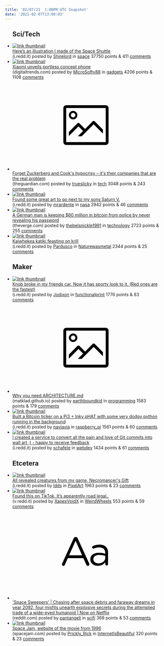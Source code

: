 ```yaml
---
title: '02/07/21  1:00PM UTC Snapshot'
date: '2021-02-07T13:00:03'
---
```

<ul>
<h2>Sci/Tech</h2>

<li><a href='https://i.redd.it/vxtdeiqk6yf61.jpg'><img src='https://b.thumbs.redditmedia.com/l7axOBLIW5Hyo85VchbHOSt1ri9oCWjnwdwkOoiow1A.jpg' alt='link thumbnail'></a><div><div class='linkTitle'><a href='https://i.redd.it/vxtdeiqk6yf61.jpg'>Here’s an illustration I made of the Space Shuttle</a></div>(i.redd.it) posted by <a href='https://www.reddit.com/user/Shirelord'>Shirelord</a> in <a href='https://www.reddit.com/r/space'>space</a> 37750 points & 411 <a href='https://www.reddit.com/r/space/comments/leakgh/heres_an_illustration_i_made_of_the_space_shuttle/'>comments</a></div></li>

<li><a href='https://www.digitaltrends.com/mobile/xiaomi-quad-waterfall-display-concept-phone/?utm_source=reddit&amp;utm_medium=web&amp;utm_campaign=pd'><img src='https://a.thumbs.redditmedia.com/Lf2FUfOtjX0AHoRnCngCzKcHGSTRPEVqT8YMPQr1vn0.jpg' alt='link thumbnail'></a><div><div class='linkTitle'><a href='https://www.digitaltrends.com/mobile/xiaomi-quad-waterfall-display-concept-phone/?utm_source=reddit&amp;utm_medium=web&amp;utm_campaign=pd'>Xiaomi unveils portless concept phone</a></div>(digitaltrends.com) posted by <a href='https://www.reddit.com/user/MicroSofty88'>MicroSofty88</a> in <a href='https://www.reddit.com/r/gadgets'>gadgets</a> 4206 points & 1108 <a href='https://www.reddit.com/r/gadgets/comments/le238j/xiaomi_unveils_portless_concept_phone/'>comments</a></div></li>

<li><a href='https://www.theguardian.com/commentisfree/2021/feb/06/mark-zuckerberg-tim-cook-facebook-apple-problem'><svg version='1.1' viewBox='-34 -14 104 64' preserveAspectRatio='xMidYMid meet' xmlns='http://www.w3.org/2000/svg' xmlns:xlink='http://www.w3.org/1999/xlink'>
    <title>link thumbnail</title>
    <path d='M32,4H4A2,2,0,0,0,2,6V30a2,2,0,0,0,2,2H32a2,2,0,0,0,2-2V6A2,2,0,0,0,32,4ZM4,30V6H32V30Z'></path>
    <path d='M8.92,14a3,3,0,1,0-3-3A3,3,0,0,0,8.92,14Zm0-4.6A1.6,1.6,0,1,1,7.33,11,1.6,1.6,0,0,1,8.92,9.41Z'></path>
    <path d='M22.78,15.37l-5.4,5.4-4-4a1,1,0,0,0-1.41,0L5.92,22.9v2.83l6.79-6.79L16,22.18l-3.75,3.75H15l8.45-8.45L30,24V21.18l-5.81-5.81A1,1,0,0,0,22.78,15.37Z'></path>
    </svg></a><div><div class='linkTitle'><a href='https://www.theguardian.com/commentisfree/2021/feb/06/mark-zuckerberg-tim-cook-facebook-apple-problem'>Forget Zuckerberg and Cook's hypocrisy – it's their companies that are the real problem</a></div>(theguardian.com) posted by <a href='https://www.reddit.com/user/trueslicky'>trueslicky</a> in <a href='https://www.reddit.com/r/tech'>tech</a> 3048 points & 243 <a href='https://www.reddit.com/r/tech/comments/le85kn/forget_zuckerberg_and_cooks_hypocrisy_its_their/'>comments</a></div></li>

<li><a href='https://i.redd.it/1ohkm0z2fxf61.jpg'><img src='https://b.thumbs.redditmedia.com/b5JaYY0dcawEKhPNJy3Nw1LrwJptXlLaNzV_6mISizE.jpg' alt='link thumbnail'></a><div><div class='linkTitle'><a href='https://i.redd.it/1ohkm0z2fxf61.jpg'>Found some great art to go next to my sons Saturn V.</a></div>(i.redd.it) posted by <a href='https://www.reddit.com/user/mrardente'>mrardente</a> in <a href='https://www.reddit.com/r/nasa'>nasa</a> 2942 points & 46 <a href='https://www.reddit.com/r/nasa/comments/le7g6s/found_some_great_art_to_go_next_to_my_sons_saturn/'>comments</a></div></li>

<li><a href='https://www.theverge.com/tldr/2021/2/5/22268646/german-police-bitcoin-digital-wallet-missing-password'><img src='https://a.thumbs.redditmedia.com/HEqdcr8T_jHDGIbjZynq-tkjbsrc52gijtDRL_0Osm8.jpg' alt='link thumbnail'></a><div><div class='linkTitle'><a href='https://www.theverge.com/tldr/2021/2/5/22268646/german-police-bitcoin-digital-wallet-missing-password'>A German man is keeping $60 million in bitcoin from police by never revealing his password</a></div>(theverge.com) posted by <a href='https://www.reddit.com/user/thebelsnickle1991'>thebelsnickle1991</a> in <a href='https://www.reddit.com/r/technology'>technology</a> 2723 points & 255 <a href='https://www.reddit.com/r/technology/comments/le7ork/a_german_man_is_keeping_60_million_in_bitcoin/'>comments</a></div></li>

<li><a href='https://i.redd.it/qs3gmh1giyf61.jpg'><img src='https://b.thumbs.redditmedia.com/2SWNScG0mzC56fjMTb0Q1xwznAS-__n5nd6gzlLC-KE.jpg' alt='link thumbnail'></a><div><div class='linkTitle'><a href='https://i.redd.it/qs3gmh1giyf61.jpg'>Kaiwhekea katiki feasting on krill</a></div>(i.redd.it) posted by <a href='https://www.reddit.com/user/Pardusco'>Pardusco</a> in <a href='https://www.reddit.com/r/Naturewasmetal'>Naturewasmetal</a> 2344 points & 25 <a href='https://www.reddit.com/r/Naturewasmetal/comments/lebvgs/kaiwhekea_katiki_feasting_on_krill/'>comments</a></div></li>

<h2>Maker</h2>

<li><a href='https://i.redd.it/5fyqd4tqwvf61.jpg'><img src='https://b.thumbs.redditmedia.com/qEKuDlII5wKhK3pQmp5yh0zLpnzTtvo6CSCkrVaiD4M.jpg' alt='link thumbnail'></a><div><div class='linkTitle'><a href='https://i.redd.it/5fyqd4tqwvf61.jpg'>Knob broke in my friends car. Now it has sporty look to it. (Red ones are the fastest)</a></div>(i.redd.it) posted by <a href='https://www.reddit.com/user/Jodixon'>Jodixon</a> in <a href='https://www.reddit.com/r/functionalprint'>functionalprint</a> 1776 points & 83 <a href='https://www.reddit.com/r/functionalprint/comments/le10ii/knob_broke_in_my_friends_car_now_it_has_sporty/'>comments</a></div></li>

<li><a href='https://matklad.github.io//2021/02/06/ARCHITECTURE.md.html'><svg version='1.1' viewBox='-34 -14 104 64' preserveAspectRatio='xMidYMid meet' xmlns='http://www.w3.org/2000/svg' xmlns:xlink='http://www.w3.org/1999/xlink'>
    <title>link thumbnail</title>
    <path d='M32,4H4A2,2,0,0,0,2,6V30a2,2,0,0,0,2,2H32a2,2,0,0,0,2-2V6A2,2,0,0,0,32,4ZM4,30V6H32V30Z'></path>
    <path d='M8.92,14a3,3,0,1,0-3-3A3,3,0,0,0,8.92,14Zm0-4.6A1.6,1.6,0,1,1,7.33,11,1.6,1.6,0,0,1,8.92,9.41Z'></path>
    <path d='M22.78,15.37l-5.4,5.4-4-4a1,1,0,0,0-1.41,0L5.92,22.9v2.83l6.79-6.79L16,22.18l-3.75,3.75H15l8.45-8.45L30,24V21.18l-5.81-5.81A1,1,0,0,0,22.78,15.37Z'></path>
    </svg></a><div><div class='linkTitle'><a href='https://matklad.github.io//2021/02/06/ARCHITECTURE.md.html'>Why you need ARCHITECTURE.md</a></div>(matklad.github.io) posted by <a href='https://www.reddit.com/user/earthboundkid'>earthboundkid</a> in <a href='https://www.reddit.com/r/programming'>programming</a> 1583 points & 179 <a href='https://www.reddit.com/r/programming/comments/le46br/why_you_need_architecturemd/'>comments</a></div></li>

<li><a href='https://i.redd.it/v3nas05n1xf61.jpg'><img src='https://b.thumbs.redditmedia.com/PN-F7uA2MPAUUy8aixF1Qi6jW9jb7aZHcuvN1FUwaGk.jpg' alt='link thumbnail'></a><div><div class='linkTitle'><a href='https://i.redd.it/v3nas05n1xf61.jpg'>Built a Bitcoin ticker on a Pi3 + Inky pHAT with some very dodgy python running in the background</a></div>(i.redd.it) posted by <a href='https://www.reddit.com/user/naviavia'>naviavia</a> in <a href='https://www.reddit.com/r/raspberry_pi'>raspberry_pi</a> 1561 points & 60 <a href='https://www.reddit.com/r/raspberry_pi/comments/le5wbz/built_a_bitcoin_ticker_on_a_pi3_inky_phat_with/'>comments</a></div></li>

<li><a href='https://i.redd.it/oj15jevewwf61.png'><img src='https://b.thumbs.redditmedia.com/vVo51f_IgdUfLpSyCwhuuVaegCMlB3yTrnoXbPFRCXA.jpg' alt='link thumbnail'></a><div><div class='linkTitle'><a href='https://i.redd.it/oj15jevewwf61.png'>I created a service to convert all the pain and love of Git commits into wall art ;) - happy to receive feedback</a></div>(i.redd.it) posted by <a href='https://www.reddit.com/user/schafele'>schafele</a> in <a href='https://www.reddit.com/r/webdev'>webdev</a> 1434 points & 61 <a href='https://www.reddit.com/r/webdev/comments/le5b3p/i_created_a_service_to_convert_all_the_pain_and/'>comments</a></div></li>

<h2>Etcetera</h2>

<li><a href='https://i.redd.it/mnjz4f009yf61.gif'><img src='https://a.thumbs.redditmedia.com/4b69MmHjvwA1cgSLi-vadGqVhcLxrLgHaGtS9kbX4s4.jpg' alt='link thumbnail'></a><div><div class='linkTitle'><a href='https://i.redd.it/mnjz4f009yf61.gif'>All revealed creatures from my game, Necromancer's Gift</a></div>(i.redd.it) posted by <a href='https://www.reddit.com/user/ldds'>ldds</a> in <a href='https://www.reddit.com/r/PixelArt'>PixelArt</a> 1963 points & 23 <a href='https://www.reddit.com/r/PixelArt/comments/leau6r/all_revealed_creatures_from_my_game_necromancers/'>comments</a></div></li>

<li><a href='https://v.redd.it/3510bgxizyf61'><img src='https://b.thumbs.redditmedia.com/spPhNIGjc_-mWu9GAB0lpPTrHaNmFirO_4H6X6GXfUI.jpg' alt='link thumbnail'></a><div><div class='linkTitle'><a href='https://v.redd.it/3510bgxizyf61'>Found this on TikTok. It’s apparently road legal..</a></div>(v.redd.it) posted by <a href='https://www.reddit.com/user/XapexVoidX'>XapexVoidX</a> in <a href='https://www.reddit.com/r/WeirdWheels'>WeirdWheels</a> 553 points & 59 <a href='https://www.reddit.com/r/WeirdWheels/comments/lednp1/found_this_on_tiktok_its_apparently_road_legal/'>comments</a></div></li>

<li><a href='https://www.reddit.com/r/scifi/comments/le9ic3/space_sweepers_chasing_after_space_debris_and/'><svg version='1.1' viewBox='-34 -12 104 64' preserveAspectRatio='xMidYMid slice' xmlns='http://www.w3.org/2000/svg' xmlns:xlink='http://www.w3.org/1999/xlink'>
    <title>text link thumbnail</title>
    <path d='M12.19,8.84a1.45,1.45,0,0,0-1.4-1h-.12a1.46,1.46,0,0,0-1.42,1L1.14,26.56a1.29,1.29,0,0,0-.14.59,1,1,0,0,0,1,1,1.12,1.12,0,0,0,1.08-.77l2.08-4.65h11l2.08,4.59a1.24,1.24,0,0,0,1.12.83,1.08,1.08,0,0,0,1.08-1.08,1.64,1.64,0,0,0-.14-.57ZM6.08,20.71l4.59-10.22,4.6,10.22Z'>
    </path>
    <path d='M32.24,14.78A6.35,6.35,0,0,0,27.6,13.2a11.36,11.36,0,0,0-4.7,1,1,1,0,0,0-.58.89,1,1,0,0,0,.94.92,1.23,1.23,0,0,0,.39-.08,8.87,8.87,0,0,1,3.72-.81c2.7,0,4.28,1.33,4.28,3.92v.5a15.29,15.29,0,0,0-4.42-.61c-3.64,0-6.14,1.61-6.14,4.64v.05c0,2.95,2.7,4.48,5.37,4.48a6.29,6.29,0,0,0,5.19-2.48V26.9a1,1,0,0,0,1,1,1,1,0,0,0,1-1.06V19A5.71,5.71,0,0,0,32.24,14.78Zm-.56,7.7c0,2.28-2.17,3.89-4.81,3.89-1.94,0-3.61-1.06-3.61-2.86v-.06c0-1.8,1.5-3,4.2-3a15.2,15.2,0,0,1,4.22.61Z'>
    </path>
    </svg></a><div><div class='linkTitle'><a href='https://www.reddit.com/r/scifi/comments/le9ic3/space_sweepers_chasing_after_space_debris_and/'>'Space Sweepers' | Chasing after space debris and faraway dreams in year 2092, four misfits unearth explosive secrets during the attempted trade of a wide-eyed humanoid | Now on Netflix</a></div>(reddit.com) posted by <a href='https://www.reddit.com/user/pantangeli'>pantangeli</a> in <a href='https://www.reddit.com/r/scifi'>scifi</a> 369 points & 53 <a href='https://www.reddit.com/r/scifi/comments/le9ic3/space_sweepers_chasing_after_space_debris_and/'>comments</a></div></li>

<li><a href='https://www.spacejam.com/'><img src='https://b.thumbs.redditmedia.com/wix5FppH4MlWWhO8viPtMbJHLruLT4LBukUkrSQGwyU.jpg' alt='link thumbnail'></a><div><div class='linkTitle'><a href='https://www.spacejam.com/'>Space Jam, website of the movie from 1996</a></div>(spacejam.com) posted by <a href='https://www.reddit.com/user/Prickly_Rick'>Prickly_Rick</a> in <a href='https://www.reddit.com/r/InternetIsBeautiful'>InternetIsBeautiful</a> 320 points & 23 <a href='https://www.reddit.com/r/InternetIsBeautiful/comments/le1xnn/space_jam_website_of_the_movie_from_1996/'>comments</a></div></li>

</ul>
